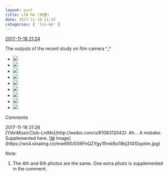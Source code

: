 ```yaml
---
layout: post
title: LIN Mo (林墨)
date: 2017-11-18 21:24
categories: [ 'lin-mo' ]
---
```


<div class="weibo-info">
  <a href="https://weibo.com/6108312042/FvHkld5wr">2017-11-18 21:24</a>
</div>

The outputs of the recent study on film camera ^_^

<!-- more -->

<ul class="weibo-pic-list-3">
  <li class="weibo-pic">
    <a href="https://wx1.sinaimg.cn/mw690/006FnQZYly1flmivsq1o0j31410qo14a.jpg"><img src="https://wx1.sinaimg.cn/thumb150/006FnQZYly1flmivsq1o0j31410qo14a.jpg" /></a>
  </li>
  <li class="weibo-pic">
    <a href="https://wx3.sinaimg.cn/mw690/006FnQZYly1flmiwejrkej31410qo0z2.jpg"><img src="https://wx3.sinaimg.cn/thumb150/006FnQZYly1flmiwejrkej31410qo0z2.jpg" /></a>
  </li>
  <li class="weibo-pic">
    <a href="https://wx4.sinaimg.cn/mw690/006FnQZYly1flmjvaglaoj31410qoapf.jpg"><img src="https://wx4.sinaimg.cn/thumb150/006FnQZYly1flmjvaglaoj31410qoapf.jpg" /></a>
  </li>
  <li class="weibo-pic">
    <a href="https://wx1.sinaimg.cn/mw690/006FnQZYly1flmiuvp65xj31410qo15i.jpg"><img src="https://wx1.sinaimg.cn/thumb150/006FnQZYly1flmiuvp65xj31410qo15i.jpg" /></a>
  </li>
  <li class="weibo-pic">
    <a href="https://wx2.sinaimg.cn/mw690/006FnQZYly1flmjvwas7bj30qo1ben6s.jpg"><img src="https://wx2.sinaimg.cn/thumb150/006FnQZYly1flmjvwas7bj30qo1ben6s.jpg" /></a>
  </li>
  <li class="weibo-pic">
    <a href="https://wx4.sinaimg.cn/mw690/006FnQZYly1flmjx3nl9xj31410qo15i.jpg"><img src="https://wx4.sinaimg.cn/thumb150/006FnQZYly1flmjx3nl9xj31410qo15i.jpg" /></a>
  </li>
  <li class="weibo-pic">
    <a href="https://wx1.sinaimg.cn/mw690/006FnQZYly1flmjzmhiz0j31410qowoe.jpg"><img src="https://wx1.sinaimg.cn/thumb150/006FnQZYly1flmjzmhiz0j31410qowoe.jpg" /></a>
  </li>
  <li class="weibo-pic">
    <a href="https://wx3.sinaimg.cn/mw690/006FnQZYly1flmk2w40xpj31410qo7eq.jpg"><img src="https://wx3.sinaimg.cn/thumb150/006FnQZYly1flmk2w40xpj31410qo7eq.jpg" /></a>
  </li>
  <li class="weibo-pic">
    <a href="https://wx2.sinaimg.cn/mw690/006FnQZYly1flmjuak4haj31410qok1b.jpg"><img src="https://wx2.sinaimg.cn/thumb150/006FnQZYly1flmjuak4haj31410qok1b.jpg" /></a>
  </li>
</ul>

*Comments*

<div class="weibo-info">2017-11-18 21:28</div>
[YiAnMusicClub-LinMo](http://weibo.com/u/6108312042): Ah… A mistake. Supplemented here. [▨ Image](https://wx4.sinaimg.cn/mw690/006FnQZYgy1flmk6si18kj31410qotim.jpg)

Note:
1. The 4th and 6th photos are the same. One extra photo is supplemented in the comment.
